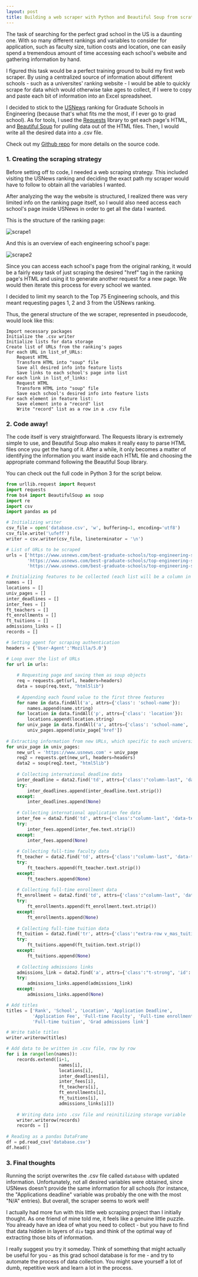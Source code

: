 ```yaml
---
layout: post
title: Building a web scraper with Python and Beautiful Soup from scratch
---
```


The task of searching for the perfect grad school in the US is a daunting one. With so many different rankings and variables to consider for application, such as faculty size, tuition costs and location, one can easily spend a tremendous amount of time accessing each school's website and gathering information by hand.

I figured this task would be a perfect training ground to build my first web scraper. By using a centralized source of information about different schools - such as a universites' ranking website - I would be able to quickly scrape for data which would otherwise take ages to collect, if I were to copy and paste each bit of information into an Excel spreadsheet.

I decided to stick to the [USNews](https://www.usnews.com/best-graduate-schools/top-engineering-schools/eng-rankings) ranking for Graduate Schools in Engineering (because that's what fits me the most, if I ever go to grad school). As for tools, I used the [Requests](http://docs.python-requests.org/en/master/) library to get each page's HTML, and [Beautiful Soup](https://www.crummy.com/software/BeautifulSoup/bs4/doc/) for pulling data out of the HTML files. Then, I would write all the desired data into a .csv file.

Check out my [Github repo](https://github.com/brunoaks/the-masters-algorithm) for more details on the source code.

### 1. Creating the scraping strategy
Before setting off to code, I needed a web scraping strategy. This included visiting the USNews ranking and deciding the exact path my scraper would have to follow to obtain all the variables I wanted.

After analyzing the way the website is structured, I realized there was very limited info on the ranking page itself, so I would also need access each school's page inside USNews in order to get all the data I wanted.

This is the structure of the ranking page:

![scrape1](https://raw.githubusercontent.com/brunoaks/blog/master/images/scrape1.JPG)

And this is an overview of each engineering school's page:

![scrape2](https://raw.githubusercontent.com/brunoaks/blog/master/images/scrape2.JPG)

Since you can access each school's page from the original ranking, it would be a fairly easy task of just scraping the desired "href" tag in the ranking page's HTML and using it to generate another request for a new page. We would then iterate this process for every school we wanted.

I decided to limit my search to the Top 75 Engineering schools, and this meant requesting pages 1, 2 and 3 from the USNews ranking.

Thus, the general structure of the we scraper, represented in pseudocode, would look like this:

```
Import necessary packages
Initialize the .csv writer
Initialize lists for data storage
Create list of URLs from the ranking's pages
For each URL in list_of_URLs:
    Request HTML
    Transform HTML into "soup" file
    Save all desired info into feature lists
    Save links to each school's page into list
For each link in list_of_links:
    Request HTML
    Transform HTML into "soup" file 
    Save each school's desired info into feature lists
For each element in feature list:
    Save element into a "record" list
    Write "record" list as a row in a .csv file
```


### 2. Code away!
The code itself is very straightforward. The Requests library is extremely simple to use, and Beautiful Soup also makes it really easy to parse HTML files once you get the hang of it. After a while, it only becomes a matter of identifying the information you want inside each HTML file and choosing the appropriate command following the Beautiful Soup library.

You can check out the full code in Python 3 for the script below.

```python
from urllib.request import Request
import requests
from bs4 import BeautifulSoup as soup
import re
import csv
import pandas as pd

# Initializing writer 
csv_file = open('database.csv', 'w', buffering=1, encoding='utf8')
csv_file.write('\ufeff')
writer = csv.writer(csv_file, lineterminator = '\n')

# List of URLs to be scraped
urls = ['https://www.usnews.com/best-graduate-schools/top-engineering-schools/eng-rankings',
        'https://www.usnews.com/best-graduate-schools/top-engineering-schools/eng-rankings/page+2',
        'https://www.usnews.com/best-graduate-schools/top-engineering-schools/eng-rankings/page+3']

# Initializing features to be collected (each list will be a column in the final .csv file, except "univ_pages")
names = []
locations = []
univ_pages = []
inter_deadlines = []
inter_fees = []
ft_teachers = []
ft_enrollments = []
ft_tuitions = []
admissions_links = []
records = []

# Setting agent for scraping authentication
headers = {'User-Agent':'Mozilla/5.0'}

# Loop over the list of URLs
for url in urls:
    
    # Requesting page and saving them as soup objects
    req = requests.get(url, headers=headers)
    data = soup(req.text, "html5lib")
    
    # Appending each found value to the first three features
    for name in data.findAll('a', attrs={'class': 'school-name'}):
        names.append(name.string)
    for location in data.findAll('p', attrs={'class': 'location'}):
        locations.append(location.string)
    for univ_page in data.findAll('a', attrs={'class': 'school-name', 'href': True}):
        univ_pages.append(univ_page['href'])
        
# Extracting information from new URLs, which specific to each university
for univ_page in univ_pages:    
    new_url = 'https://www.usnews.com' + univ_page
    req2 = requests.get(new_url, headers=headers)
    data2 = soup(req2.text, "html5lib")
    
    # Collecting international deadline data
    inter_deadline = data2.find('td', attrs={'class':"column-last", 'data-test-id':"v_international_deadline"})
    try:    
        inter_deadlines.append(inter_deadline.text.strip())
    except:
        inter_deadlines.append(None)
    
    # Collecting international application fee data
    inter_fee = data2.find('td', attrs={'class':"column-last", 'data-test-id':"intl_application_fee"})
    try:
        inter_fees.append(inter_fee.text.strip())
    except:
        inter_fees.append(None)
    
    # Collecting full-time faculty data
    ft_teacher = data2.find('td', attrs={'class':"column-last", 'data-test-id':"ft_teachers"})
    try:
        ft_teachers.append(ft_teacher.text.strip())
    except:
        ft_teachers.append(None)
        
    # Collecting full-time enrollment data
    ft_enrollment = data2.find('td', attrs={'class':"column-last", 'data-test-id':"v_ft_enrolled_dir_pg"})
    try:
        ft_enrollments.append(ft_enrollment.text.strip())
    except:
        ft_enrollments.append(None)
        
    # Collecting full-time tuition data
    ft_tuition = data2.find('tr', attrs={'class':"extra-row v_mas_tuition_ft-extra-row"})
    try:
        ft_tuitions.append(ft_tuition.text.strip())
    except:
        ft_tuitions.append(None)
        
    # Collecting admissions links
    admissions_link = data2.find('a', attrs={'class':"t-strong", 'id': 'moreinfo_link', 'href':True})['href']
    try:
        admissions_links.append(admissions_link)
    except:
        admissions_links.append(None)    

# Add titles
titles = ['Rank', 'School', 'Location', 'Application Deadline', 
          'Application Fee', 'Full-time Faculty', 'Full-time enrollment', 
          'Full-time tuition', 'Grad admissions link']

# Write table titles
writer.writerow(titles)

# Add data to be written in .csv file, row by row
for i in range(len(names)):
    records.extend([i+1,
                    names[i],
                    locations[i],
                    inter_deadlines[i],
                    inter_fees[i],
                    ft_teachers[i],
                    ft_enrollments[i],
                    ft_tuitions[i],
                    admissions_links[i]])
    
    # Writing data into .csv file and reinitilizing storage variable
    writer.writerow(records)
    records = []
    
# Reading as a pandas DataFrame    
df = pd.read_csv('database.csv')
df.head()
```

### 3. Final thoughts
Running the script overwrites the .csv file called `database` with updated information. Unfortunately, not all desired variables were obtained, since USNews doesn't provide the same information for all schools (for instance, the "Applications deadline" variable was probably the one with the most "N/A" entries). But overall, the scraper seems to work well!

I actually had more fun with this little web scraping project than I initially thought. As one friend of mine told me, it feels like a genuine little puzzle. You already have an idea of what you need to collect - but you have to find that data hidden in layers of `div` tags and think of the optimal way of extracting those bits of information.

I really suggest you try it someday. Think of something that might actually be useful for you - as this grad school database is for me - and try to automate the process of data collection. You might save yourself a lot of dumb, repetitive work and learn a lot in the process.